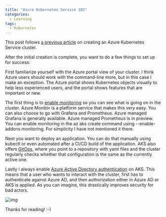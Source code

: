 ```yaml
---
title: "Azure Kubernetes Service 102"
categories:
  - Learning
tags:
  - Kubernetes
---
```


This post follows [a previous article](./azure-kubernetes-service-introduction/) on creating an Azure Kubernetes Service cluster.

After the initial creation is complete, you want to do a few things to set up for success:

First familiarize yourself with the Azure portal view of your cluster. I think Azure users should work with the command-line more, but in this case I make an exception. The Azure portal shows Kubernetes objects visually to help less experienced users, and the portal shows features that are important or new.

The first thing is to [enable monitoring](https://learn.microsoft.com/azure/aks/monitor-aks) so you can see what is going on in the cluster. Azure Monitor is a platform service that makes this very easy. You can also choose to go with Grafana and Prometheus. Azure managed Grafana is generally available. Azure managed Prometheus is in preview. You can enable monitoring in the az aks create command using --enable-addons monitoring. For simplicity I have not mentioned it there. 

Next you want to deploy an application. You can do that manually using kubectl or even automated after a CI/CD build of the application. AKS also offers [GitOps](https://learn.microsoft.com/azure/azure-arc/kubernetes/tutorial-use-gitops-flux2), where you point to a repository with yaml files and the cluster regularly checks whether that configuration is the same as the currently active one. 

Lastly I always enable [Azure Active Directory authentication](https://learn.microsoft.com/azure/aks/managed-azure-ad) on AKS. This means that a user who wants to interact with the cluster, first has to authenticate against Azure AD, and then authorization either in Azure AD or AKS is applied. As you can imagine, this drastically improves security for bad actors.

![img](../assets/images/2023-03-17-azure-kubernetes-service-102.png)

Thanks for reading! :-)
